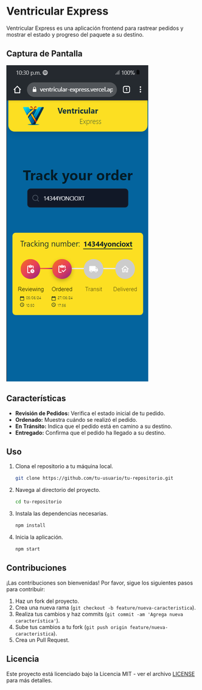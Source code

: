 # Ventricular Express

Ventricular Express es una aplicación frontend para rastrear pedidos y mostrar el estado y progreso del paquete a su destino.

## Captura de Pantalla

![Captura de Pantalla de Ventricular Express](./src/assets/Screen_App_VentricularExpress.png)

## Características

- **Revisión de Pedidos:** Verifica el estado inicial de tu pedido.
- **Ordenado:** Muestra cuándo se realizó el pedido.
- **En Tránsito:** Indica que el pedido está en camino a su destino.
- **Entregado:** Confirma que el pedido ha llegado a su destino.

## Uso

1. Clona el repositorio a tu máquina local.
    ```bash
    git clone https://github.com/tu-usuario/tu-repositorio.git
    ```
2. Navega al directorio del proyecto.
    ```bash
    cd tu-repositorio
    ```
3. Instala las dependencias necesarias.
    ```bash
    npm install
    ```
4. Inicia la aplicación.
    ```bash
    npm start
    ```

## Contribuciones

¡Las contribuciones son bienvenidas! Por favor, sigue los siguientes pasos para contribuir:

1. Haz un fork del proyecto.
2. Crea una nueva rama (`git checkout -b feature/nueva-caracteristica`).
3. Realiza tus cambios y haz commits (`git commit -am 'Agrega nueva característica'`).
4. Sube tus cambios a tu fork (`git push origin feature/nueva-caracteristica`).
5. Crea un Pull Request.

## Licencia

Este proyecto está licenciado bajo la Licencia MIT - ver el archivo [LICENSE](LICENSE) para más detalles.
